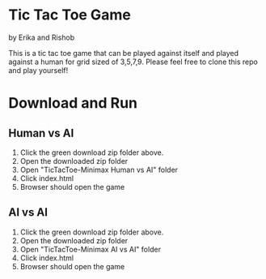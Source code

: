 # Tic Tac Toe Game
by Erika and Rishob

This is a tic tac toe game that can be played against itself and played against a human for grid sized of 3,5,7,9. Please feel free to clone this repo and play yourself!

# Download and Run

## Human vs AI
  1. Click the green download zip folder above. 
  2. Open the downloaded zip folder
  3. Open "TicTacToe-Minimax Human vs AI" folder
  4. Click index.html
  5. Browser should open the game
  
## AI vs AI
  1. Click the green download zip folder above. 
  2. Open the downloaded zip folder
  3. Open "TicTacToe-Minimax AI vs AI" folder
  4. Click index.html
  5. Browser should open the game
